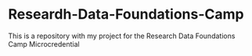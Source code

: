 # Researdh-Data-Foundations-Camp
This is a repository with my project for the Research Data Foundations Camp Microcredential
